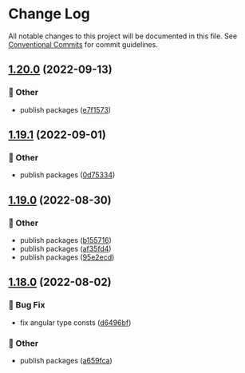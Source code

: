 # Change Log

All notable changes to this project will be documented in this file.
See [Conventional Commits](https://conventionalcommits.org) for commit guidelines.

## [1.20.0](https://github.com/daybrush/selecto/blob/master/packages/ngx-selecto/compare/ngx-selecto@1.19.1...ngx-selecto@1.20.0) (2022-09-13)


### :mega: Other

* publish packages ([e7f1573](https://github.com/daybrush/selecto/blob/master/packages/ngx-selecto/commit/e7f1573c80bfa19b0776df94d43c13fe7f5465b8))



## [1.19.1](https://github.com/daybrush/selecto/blob/master/packages/ngx-selecto/compare/ngx-selecto@1.19.0...ngx-selecto@1.19.1) (2022-09-01)


### :mega: Other

* publish packages ([0d75334](https://github.com/daybrush/selecto/blob/master/packages/ngx-selecto/commit/0d7533495d2d9fde606a9207bff5e6228f242217))



## [1.19.0](https://github.com/daybrush/selecto/blob/master/packages/ngx-selecto/compare/ngx-selecto@1.18.0...ngx-selecto@1.19.0) (2022-08-30)


### :mega: Other

* publish packages ([b155716](https://github.com/daybrush/selecto/blob/master/packages/ngx-selecto/commit/b155716d8c80405ce5325fba19617f6581ea6f9c))
* publish packages ([af35fd4](https://github.com/daybrush/selecto/blob/master/packages/ngx-selecto/commit/af35fd40776554d4a65202bf3a4bfe3c498b32dc))
* publish packages ([95e2ecd](https://github.com/daybrush/selecto/blob/master/packages/ngx-selecto/commit/95e2ecdd3e1f8b09c23aa64eff02688ad82fdaf5))



## [1.18.0](https://github.com/daybrush/selecto/blob/master/packages/ngx-selecto/compare/ngx-selecto@1.17.0...ngx-selecto@1.18.0) (2022-08-02)


### :bug: Bug Fix

* fix angular type consts ([d6496bf](https://github.com/daybrush/selecto/blob/master/packages/ngx-selecto/commit/d6496bf6ebb4d3f804b823a4ba2081fb4abafcaf))


### :mega: Other

* publish packages ([a659fca](https://github.com/daybrush/selecto/blob/master/packages/ngx-selecto/commit/a659fcac851c216036b7231072c2d155ff7987f1))
